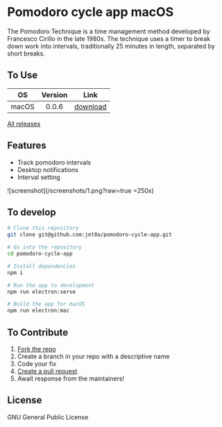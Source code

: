 # Pomodoro cycle app macOS

The Pomodoro Technique is a time management method developed by Francesco Cirillo in the late 1980s. The technique uses a timer to break down work into intervals, traditionally 25 minutes in length, separated by short breaks.

## To Use

| OS             | Version       | Link                                                                    |
| -------------- |:-------------:| :---------------------------------------------------------------------: |
| macOS          | 0.0.6         | <a href="https://yadi.sk/d/fs2XT6KHRWw3Gw" target="_blank">download</a> |


<a href="https://github.com/jet8a/YM/releases" target="_blank">All releases</a>

## Features
* Track pomodoro intervals
* Desktop notifications
* Interval setting

![screenshot](/screenshots/1.png?raw=true =250x)

## To develop

```bash
# Clone this repository
git clone git@github.com:jet8a/pomodoro-cycle-app.git

# Go into the repository
cd pomodoro-cycle-app

# Install dependencies
npm i

# Run the app to development
npm run electron:serve

# Build the app for macOS
npm run electron:mac
```


## To Contribute

1. [Fork the repo](https://github.com/jet8a/pomodoro-cycle-app/fork)
2. Create a branch in your repo with a descriptive name
3. Code your fix
4. [Create a pull request](https://github.com/jet8a/pomodoro-cycle-app/compare)
5. Await response from the maintainers!

## License

GNU General Public License
